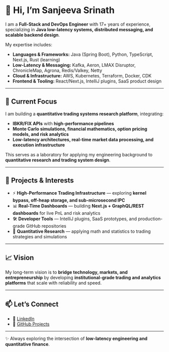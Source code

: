 # 👋 Hi, I’m Sanjeeva Srinath  

I am a **Full-Stack and DevOps Engineer** with 17+ years of experience, specializing in **Java low-latency systems, distributed messaging, and scalable backend design**.  

My expertise includes:  
- **Languages & Frameworks:** Java (Spring Boot), Python, TypeScript, Next.js, Rust (learning)  
- **Low-Latency & Messaging:** Kafka, Aeron, LMAX Disruptor, ChronicleMap, Agrona, Redis/Valkey, Netty  
- **Cloud & Infrastructure:** AWS, Kubernetes, Terraform, Docker, CDK  
- **Frontend & Tooling:** React/Next.js, IntelliJ plugins, SaaS product design  

---

## 🔬 Current Focus
I am building a **quantitative trading systems research platform**, integrating:  
- **IBKR/FIX APIs** with **high-performance pipelines**  
- **Monte Carlo simulations, financial mathematics, option pricing models, and risk analytics**  
- **Low-latency architectures, real-time market data processing, and execution infrastructure**  

This serves as a laboratory for applying my engineering background to **quantitative research and trading system design**.  

---

## 🚀 Projects & Interests
- ⚡ **High-Performance Trading Infrastructure** — exploring **kernel bypass, off-heap storage, and sub-microsecond IPC**  
- 📊 **Real-Time Dashboards** — building **Next.js + GraphQL/REST dashboards** for live PnL and risk analytics  
- 🛠 **Developer Tools** — IntelliJ plugins, SaaS prototypes, and production-grade GitHub repositories  
- 🧮 **Quantitative Research** — applying math and statistics to trading strategies and simulations  

---

## 📈 Vision
My long-term vision is to **bridge technology, markets, and entrepreneurship** by developing **institutional-grade trading and analytics platforms** that scale with reliability and speed.  

---

## 📫 Let’s Connect
- 💼 [LinkedIn](https://www.linkedin.com/in/i-sanjeeva-srinath)  
- 📂 [GitHub Projects](https://github.com/srinathSanjeeva)  

---
✨ Always exploring the intersection of **low-latency engineering and quantitative finance**.
